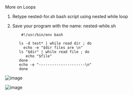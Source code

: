 More on Loops

1) Retype nested-for.sh bash script using nested while loop
2) Save your program with the name: nested-while.sh

        
           #!/usr/bin/env bash

          ls -d test* | while read dir ; do
            echo -e "$dir files are \n"
          ls "$dir" | while read file ; do
             echo "$file"
          done
          echo -e "---------------------\n"
          done



![image](https://github.com/Sharath15eUR/SivanithishRK/assets/79641980/8afaf99c-2079-42c4-bc1e-f2ba6515fc77)


![image](https://github.com/Sharath15eUR/SivanithishRK/assets/79641980/17167792-6433-4fd2-ab54-9be2f7cbca09)
